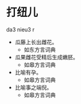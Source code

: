 # 打纽儿
da3 nieu3 r
+ 瓜藤上长出雌花。
  * 如东方言词典
+ 瓜果雌花受精后生成嫩胚。
  * 如皋方言词典
+ 比喻有孕。
  * 如皋方言词典
+ 比喻事之端倪。
  * 如皋方言词典
